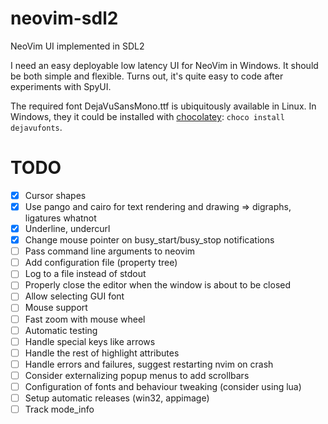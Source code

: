 # neovim-sdl2

NeoVim UI implemented in SDL2

I need an easy deployable low latency UI for NeoVim in Windows. It should be both simple and flexible. Turns out, it's quite easy to code after experiments with SpyUI.

The required font DejaVuSansMono.ttf is ubiquitously available in Linux. In Windows, they it could be installed with [chocolatey](https://community.chocolatey.org/packages/dejavufonts): `choco install dejavufonts`.

# TODO

 - [x] Cursor shapes
 - [x] Use pango and cairo for text rendering and drawing => digraphs, ligatures whatnot
 - [x] Underline, undercurl
 - [x] Change mouse pointer on busy_start/busy_stop notifications
 - [ ] Pass command line arguments to neovim
 - [ ] Add configuration file (property tree)
 - [ ] Log to a file instead of stdout
 - [ ] Properly close the editor when the window is about to be closed
 - [ ] Allow selecting GUI font
 - [ ] Mouse support
 - [ ] Fast zoom with mouse wheel
 - [ ] Automatic testing
 - [ ] Handle special keys like arrows
 - [ ] Handle the rest of highlight attributes
 - [ ] Handle errors and failures, suggest restarting nvim on crash
 - [ ] Consider externalizing popup menus to add scrollbars
 - [ ] Configuration of fonts and behaviour tweaking (consider using lua)
 - [ ] Setup automatic releases (win32, appimage)
 - [ ] Track mode_info
